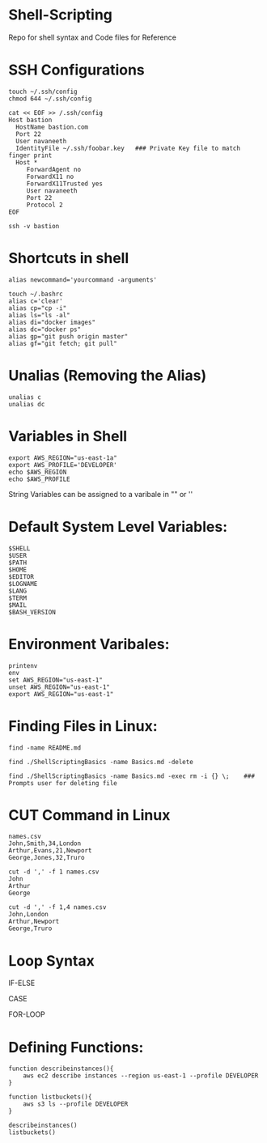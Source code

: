 # Shell-Scripting

Repo for shell syntax and Code files for Reference

# SSH Configurations

```
touch ~/.ssh/config
chmod 644 ~/.ssh/config

cat << EOF >> /.ssh/config
Host bastion
  HostName bastion.com
  Port 22
  User navaneeth
  IdentityFile ~/.ssh/foobar.key   ### Private Key file to match finger print
  Host *
     ForwardAgent no
     ForwardX11 no
     ForwardX11Trusted yes
     User navaneeth
     Port 22
     Protocol 2
EOF
```

```
ssh -v bastion
```

# Shortcuts in shell

```
alias newcommand='yourcommand -arguments'
```

```
touch ~/.bashrc
alias c='clear'
alias cp="cp -i"
alias ls="ls -al"
alias di="docker images"
alias dc="docker ps"
alias gp="git push origin master"
alias gf="git fetch; git pull"
```

# Unalias (Removing the Alias)
```
unalias c
unalias dc
```

# Variables in Shell

```
export AWS_REGION="us-east-1a"
export AWS_PROFILE='DEVELOPER'
echo $AWS_REGION
echo $AWS_PROFILE
```
String Variables can be assigned to a varibale in "" or ''


# Default System Level Variables:
```
$SHELL
$USER
$PATH
$HOME
$EDITOR
$LOGNAME
$LANG
$TERM
$MAIL
$BASH_VERSION
```

# Environment Varibales:
```
printenv
env
set AWS_REGION="us-east-1" 
unset AWS_REGION="us-east-1"
export AWS_REGION="us-east-1"
```

# Finding Files in Linux:

```
find -name README.md

find ./ShellScriptingBasics -name Basics.md -delete

find ./ShellScriptingBasics -name Basics.md -exec rm -i {} \;    ### Prompts user for deleting file

```
# CUT Command in Linux

``` 
names.csv
John,Smith,34,London
Arthur,Evans,21,Newport
George,Jones,32,Truro
```

```
cut -d ',' -f 1 names.csv
John
Arthur  
George
```

```
cut -d ',' -f 1,4 names.csv
John,London
Arthur,Newport
George,Truro
```

# Loop Syntax

IF-ELSE

CASE

FOR-LOOP

# Defining Functions:

```
function describeinstances(){
    aws ec2 describe instances --region us-east-1 --profile DEVELOPER
}

function listbuckets(){
    aws s3 ls --profile DEVELOPER
}

describeinstances()
listbuckets()

```
